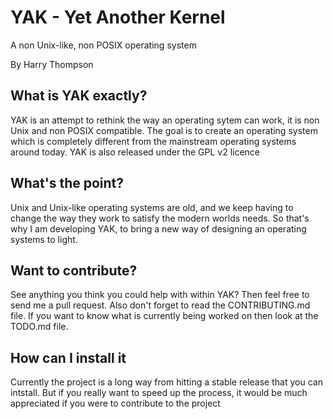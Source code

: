 # YAK - Yet Another Kernel
A non Unix-like, non POSIX operating system

By Harry Thompson

## What is YAK exactly?
YAK is an attempt to rethink the way an operating sytem can work, it is non Unix and non POSIX compatible. The goal is to create an operating system which is completely different from the mainstream operating systems around today. YAK is also released under the GPL v2 licence

## What's the point?
Unix and Unix-like operating systems are old, and we keep having to change the way they work to satisfy the modern worlds needs.
So that's why I am developing YAK, to bring a new way of designing an operating systems to light.

## Want to contribute?
See anything you think you could help with within YAK? Then feel free to send me a pull request. Also don't forget to read the CONTRIBUTING.md file. If you want to know what is currently being worked on then look at the TODO.md file.

## How can I install it
Currently the project is a long way from hitting a stable release that you can intstall. But if you really want to speed up the process, it would be much appreciated if you were to contribute to the project  

